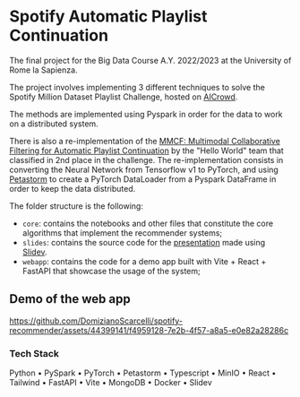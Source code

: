 # Spotify Automatic Playlist Continuation

The final project for the Big Data Course A.Y. 2022/2023 at the University of Rome la Sapienza.

The project involves implementing 3 different techniques to solve the Spotify Million Dataset Playlist Challenge, hosted on [AICrowd](https://www.aicrowd.com/challenges/spotify-million-playlist-dataset-challenge).

The methods are implemented using Pyspark in order for the data to work on a distributed system.

There is also a re-implementation of the [MMCF: Multimodal Collaborative Filtering for Automatic Playlist Continuation](https://github.com/hojinYang/spotify_recSys_challenge_2018) by the "Hello World" team that classified in 2nd place in the challenge. The re-implementation consists in converting the Neural Network from Tensorflow v1 to PyTorch, and using [Petastorm](https://github.com/uber/petastorm) to create a PyTorch DataLoader from a Pyspark DataFrame in order to keep the data distributed.

The folder structure is the following:

-   `core`: contains the notebooks and other files that constitute the core algorithms that implement the recommender systems;
-   `slides`: contains the source code for the [presentation](https://github.com/DomizianoScarcelli/spotify-recommender/blob/master/slides/slides-export.pdf) made using [Slidev](https://github.com/slidevjs/slidev).
-   `webapp`: contains the code for a demo app built with Vite + React + FastAPI that showcase the usage of the system;

## Demo of the web app

https://github.com/DomizianoScarcelli/spotify-recommender/assets/44399141/f4959128-7e2b-4f57-a8a5-e0e82a28286c


### Tech Stack
Python • PySpark • PyTorch • Petastorm • Typescript • MinIO • React • Tailwind • FastAPI • Vite • MongoDB • Docker • Slidev
